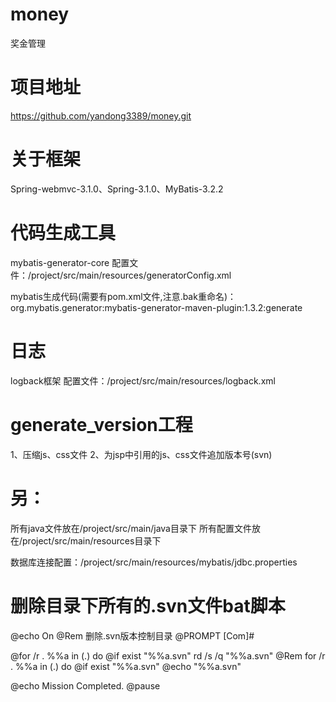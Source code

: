 # money
奖金管理


# 项目地址
https://github.com/yandong3389/money.git


# 关于框架
Spring-webmvc-3.1.0、Spring-3.1.0、MyBatis-3.2.2

# 代码生成工具
mybatis-generator-core
  配置文件：/project/src/main/resources/generatorConfig.xml
      
mybatis生成代码(需要有pom.xml文件,注意.bak重命名)：
org.mybatis.generator:mybatis-generator-maven-plugin:1.3.2:generate

# 日志
logback框架 
 配置文件：/project/src/main/resources/logback.xml


# generate_version工程
1、压缩js、css文件
2、为jsp中引用的js、css文件追加版本号(svn)


# 另：
所有java文件放在/project/src/main/java目录下
所有配置文件放在/project/src/main/resources目录下

数据库连接配置：/project/src/main/resources/mybatis/jdbc.properties


# 删除目录下所有的.svn文件bat脚本
<p>
@echo On
@Rem 删除.svn版本控制目录
@PROMPT [Com]#

@for /r . %%a in (.) do @if exist "%%a\.svn" rd /s /q "%%a\.svn"
@Rem for /r . %%a in (.) do @if exist "%%a\.svn" @echo "%%a\.svn"

@echo Mission Completed.
@pause
</p>